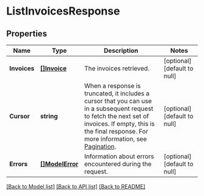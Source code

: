 # ListInvoicesResponse

## Properties
Name | Type | Description | Notes
------------ | ------------- | ------------- | -------------
**Invoices** | [**[]Invoice**](Invoice.md) | The invoices retrieved. | [optional] [default to null]
**Cursor** | **string** | When a response is truncated, it includes a cursor that you can use in a  subsequent request to fetch the next set of invoices. If empty, this is the final  response.  For more information, see [Pagination](https://developer.squareup.com/docs/docs/working-with-apis/pagination). | [optional] [default to null]
**Errors** | [**[]ModelError**](Error.md) | Information about errors encountered during the request. | [optional] [default to null]

[[Back to Model list]](../README.md#documentation-for-models) [[Back to API list]](../README.md#documentation-for-api-endpoints) [[Back to README]](../README.md)

